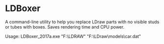 # LDBoxer
A command-line utility to help you replace LDraw parts with no visible studs or tubes with boxes. 
Saves rendering time and CPU power.

Usage:   LDBoxer_2017a.exe  "F:\LDRAW" "F:\LDraw\models\car.dat"

